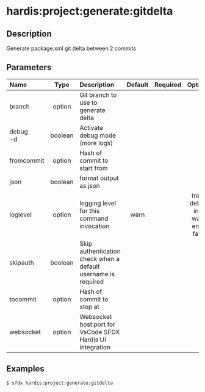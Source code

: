 <!-- This file has been generated with command 'sfdx hardis:doc:plugin:generate'. Please do not update it manually or it may be overwritten -->
# hardis:project:generate:gitdelta

## Description

Generate package.xml git delta between 2 commits

## Parameters

| Name         |  Type   | Description                                                   | Default | Required |                        Options                        |
|:-------------|:-------:|:--------------------------------------------------------------|:-------:|:--------:|:-----------------------------------------------------:|
| branch       | option  | Git branch to use to generate delta                           |         |          |                                                       |
| debug<br/>-d | boolean | Activate debug mode (more logs)                               |         |          |                                                       |
| fromcommit   | option  | Hash of commit to start from                                  |         |          |                                                       |
| json         | boolean | format output as json                                         |         |          |                                                       |
| loglevel     | option  | logging level for this command invocation                     |  warn   |          | trace<br/>debug<br/>info<br/>warn<br/>error<br/>fatal |
| skipauth     | boolean | Skip authentication check when a default username is required |         |          |                                                       |
| tocommit     | option  | Hash of commit to stop at                                     |         |          |                                                       |
| websocket    | option  | Websocket host:port for VsCode SFDX Hardis UI integration     |         |          |                                                       |

## Examples

```shell
$ sfdx hardis:project:generate:gitdelta
```


